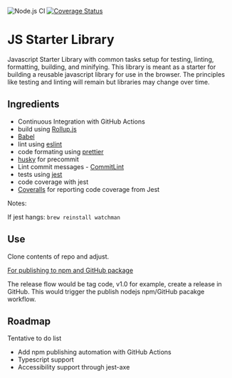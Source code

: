 ![Node.js CI](https://github.com/davezen1/js-library-starter/workflows/Node.js%20CI/badge.svg)
[![Coverage Status](https://coveralls.io/repos/github/davezen1/js-library-starter/badge.svg?branch=master)](https://coveralls.io/github/davezen1/js-library-starter?branch=master)

# JS Starter Library

Javascript Starter Library with common tasks setup for testing, linting, formatting, building, and minifying. This library is meant as a starter for building a reusable javascript library for use in the browser. The principles like testing and linting will remain but libraries may change over time.

##

## Ingredients

- Continuous Integration with GitHub Actions
- build using [Rollup.js](https://rollupjs.org/guide/en/)
- [Babel](https://babeljs.io/)
- lint using [eslint](https://eslint.org/)
- code formating using [prettier](https://prettier.io/)
- [husky](https://github.com/typicode/husky) for precommit
- Lint commit messages - [CommitLint](https://commitlint.js.org/#/)
- tests using [jest](https://jestjs.io/)
- code coverage with jest
- [Coveralls](https://coveralls.io/) for reporting code coverage from Jest

Notes:

If jest hangs:
`brew reinstall watchman`

## Use

Clone contents of repo and adjust.

[For publishing to npm and GitHub package](https://help.github.com/en/actions/language-and-framework-guides/publishing-nodejs-packages)

The release flow would be tag code, v1.0 for example, create a release in GitHub. This would trigger the publish nodejs npm/GitHub pacakge workflow.

## Roadmap

Tentative to do list

- Add npm publishing automation with GitHub Actions
- Typescript support
- Accessibility support through jest-axe
